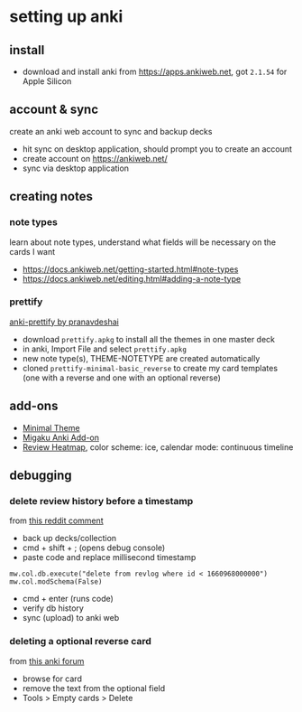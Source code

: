 # setting up anki

## install
- download and install anki from https://apps.ankiweb.net, got `2.1.54` for Apple Silicon

## account & sync
create an anki web account to sync and backup decks
- hit sync on desktop application, should prompt you to create an account
- create account on https://ankiweb.net/
- sync via desktop application

## creating notes
### note types
learn about note types, understand what fields will be necessary on the cards I want
- https://docs.ankiweb.net/getting-started.html#note-types
- https://docs.ankiweb.net/editing.html#adding-a-note-type

### prettify
[anki-prettify by pranavdeshai](https://github.com/pranavdeshai/anki-prettify)
- download `prettify.apkg` to install all the themes in one master deck
- in anki, Import File and select `prettify.apkg`
- new note type(s), THEME-NOTETYPE are created automatically
- cloned `prettify-minimal-basic_reverse` to create my card templates (one with a reverse and one with an optional reverse)

## add-ons
- [Minimal Theme](https://ankiweb.net/shared/info/867316254)
- [Migaku Anki Add-on](https://ankiweb.net/shared/info/1846879528)
- [Review Heatmap](https://ankiweb.net/shared/info/1771074083), color scheme: ice, calendar mode: continuous timeline

## debugging

### delete review history before a timestamp
from [this reddit comment](https://www.reddit.com/r/Anki/comments/d780ko/comment/f120bki/?utm_source=share&utm_medium=web2x&context=3)
- back up decks/collection
- cmd + shift + ; (opens debug console)
- paste code and replace millisecond timestamp
```
mw.col.db.execute("delete from revlog where id < 1660968000000")
mw.col.modSchema(False)
```
- cmd + enter (runs code)
- verify db history
- sync (upload) to anki web

### deleting a optional reverse card
from [this anki forum](https://forums.ankiweb.net/t/basic-and-optional-reverse-not-working-as-expected/9896)
- browse for card
- remove the text from the optional field
- Tools > Empty cards > Delete
